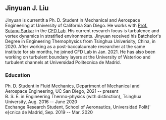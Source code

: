 ## Jinyuan J. Liu

Jinyuan is currentlt a Ph. D. Student in Mechanical and Aerospace Engineering at University of California San Diego. He works with [Prof. Sutanu Sarkar](https://scholar.google.com/citations?user=mfQsfMwAAAAJ&hl=en&oi=ao) in the [CFD Lab](http://www.cfdlab.ucsd.edu/index.html). His current research focus is turbulence and vortex dynamics in stratified environments. Jinyuan received his Batchelor's Degree in Engineering Themophysics from Tsinghua Univerisity, China, in 2020. After working as a post-baccalaureate researcher at the same institute for six months, he joined CFD Lab in Jan. 2021.  He has also been working on turbulent boundary layers at the University of Waterloo and turbulent channels at Universidad Politecnica de Madrid.

### Education
Ph. D. Student in Fluid Mechanics, Department of Mechanical and Aerospace Engineering, UC San Diego, 2021 -- present  
B. S. E. in Engineering Thermo-physics (with distinction), Tsinghua University, Aug. 2016 -- June 2020  
Exchange Research Student, School of Aeronautics, Universidad Polit{\' e}cnica de Madrid, Sep. 2019 -- Mar. 2020  


